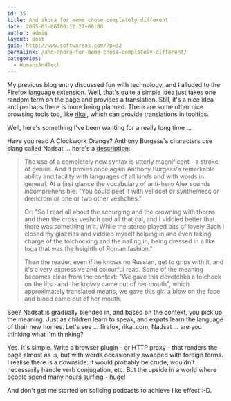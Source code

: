 ```yaml
---
id: 35
title: And ahora for meme chose completely different
date: 2005-01-06T00:12:27+00:00
author: admin
layout: post
guid: http://www.softwareas.com/?p=32
permalink: /and-ahora-for-meme-chose-completely-different/
categories:
  - HumansAndTech
---
```

My previous blog entry discussed fun with technology, and I alluded to the Firefox [language extension](http://langwidge.mozdev.org/). Well, that's quite a simple idea just takes one random term on the page and provides a translation. Still, it's a nice idea and perhaps there is more being planned.  There are some other nice browsing tools too, like [rikai](http://rikai.com), which can provide translations in tooltips.

Well, here's something I've been wanting for a really long time ...

Have you read A Clockwork Orange? Anthony Burgess's characters use slang called Nadsat ... here's a [description](http://www.geocities.com/SoHo/9145/aco.htm):

<blockquote>
<p>The use of a completely new syntax is utterly magnificent - a stroke of genius. And it proves once again Anthony Burgess's remarkable ability and facility with languages of all kinds and with words in general. At a first glance the vocabulary of anti-hero Alex sounds incomprehensible: "You could peet it with vellocet or synthemesc or drencrom or one or two other veshches."

</p><p>Or: "So I read all about the scourging and the crowning with thorns and then the cross veshch and all that cal, and I viddied better that there was something in it. While the stereo played bits of lovely Bach I closed my glazzies and viddied myself helping in and even taking charge of the tolchocking and the nailing in, being dressed in a like toga that was the heighth of Roman fashion."

</p><p>Then the reader, even if he knows no Russian, get to grips with it, and it's a very expressive and colourful read. Some of the meaning becomes clear from the context: "We gave this devotchka a tolchock on the litso and the krovvy came out of her mouth", which approximately translated means, we gave this girl a blow on the face and blood came out of her mouth.
</p></blockquote>

See? Nadsat is gradually blended in, and based on the context, you pick up the meaning. Just as children learn to speak, and expats learn the language of their new homes. Let's see ... firefox, rikai.com, Nadsat ... are you thinking what I'm thinking?

Yes. It's simple. Write a browser plugin - or HTTP proxy - that renders the page almost as is, but with words occasionally swapped with foreign terms. I realise there is a downside: it would probably be crude, wouldn't necessarily handle verb conjugation, etc. But the upside in a world where people spend many hours surfing - huge!

And don't get me started on splicing podcasts to achieve like effect :-D.